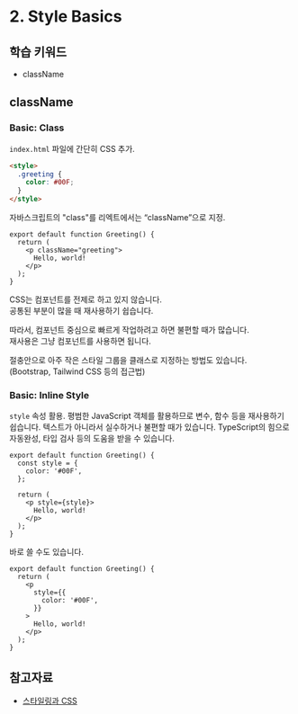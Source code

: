 # 2. Style Basics

## 학습 키워드

- className

## className

### Basic: Class

`index.html` 파일에 간단히 CSS 추가.

```html
<style>
  .greeting {
    color: #00F;
  }
</style>
```

자바스크립트의 "class"를 리엑트에서는 “className”으로 지정.

```tsx
export default function Greeting() {
  return (
    <p className="greeting">
      Hello, world!
    </p>
  );
}
```

CSS는 컴포넌트를 전제로 하고 있지 않습니다.\
공통된 부분이 많을 때 재사용하기 쉽습니다.

따라서, 컴포넌트 중심으로 빠르게 작업하려고 하면 불편할 때가 많습니다.\
재사용은 그냥 컴포넌트를 사용하면 됩니다.

절충안으로 아주 작은 스타일 그룹을 클래스로 지정하는 방법도 있습니다.\
(Bootstrap, Tailwind CSS 등의 접근법)

### Basic: Inline Style

`style` 속성 활용.
평범한 JavaScript 객체를 활용하므로 변수, 함수 등을 재사용하기 쉽습니다.
텍스트가 아니라서 실수하거나 불편할 때가 있습니다.
TypeScript의 힘으로 자동완성, 타입 검사 등의 도움을 받을 수 있습니다.

```tsx
export default function Greeting() {
  const style = {
    color: '#00F',
  };

  return (
    <p style={style}>
      Hello, world!
    </p>
  );
}
```

바로 쓸 수도 있습니다.

```tsx
export default function Greeting() {
  return (
    <p
      style={{
        color: '#00F',
      }}
    >
      Hello, world!
    </p>
  );
}
```

## 참고자료

- [스타일링과 CSS](https://ko.legacy.reactjs.org/docs/faq-styling.html)
